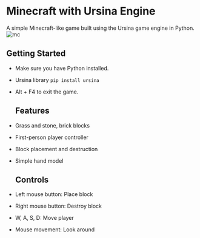 # Minecraft with Ursina Engine
A simple Minecraft-like game built using the Ursina game engine in Python.
![mc](https://github.com/katarinajevtic/Minecraft_Ursina/assets/60469171/1c15c1a5-95f8-4a06-8cf8-3e37768f3808)

## Getting Started
- Make sure you have Python installed.
- Ursina library `pip install ursina`
- Alt + F4 to exit the game.

  ## Features

- Grass and stone, brick blocks
- First-person player controller
- Block placement and destruction
- Simple hand model

  ## Controls
- Left mouse button: Place block
- Right mouse button: Destroy block
- W, A, S, D: Move player
- Mouse movement: Look around
  
